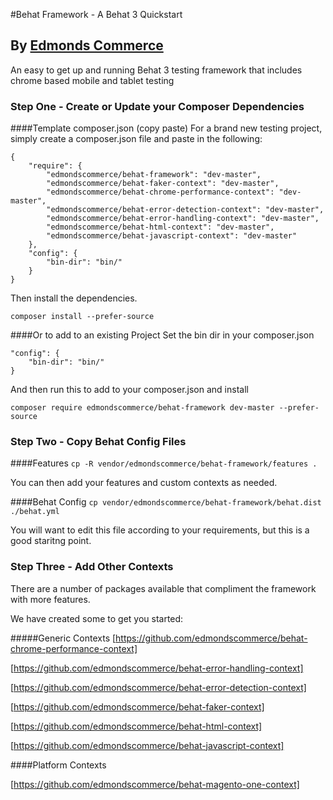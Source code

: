 #Behat Framework - A Behat 3 Quickstart
## By [Edmonds Commerce](https://www.edmondscommerce.co.uk)

An easy to get up and running Behat 3 testing framework that includes chrome based mobile and tablet testing

### Step One - Create or Update your Composer Dependencies

####Template composer.json (copy paste)
For a brand new testing project, simply create a composer.json file and paste in the following:

    {
        "require": {
            "edmondscommerce/behat-framework": "dev-master",
            "edmondscommerce/behat-faker-context": "dev-master",
            "edmondscommerce/behat-chrome-performance-context": "dev-master",
            "edmondscommerce/behat-error-detection-context": "dev-master",
            "edmondscommerce/behat-error-handling-context": "dev-master",
            "edmondscommerce/behat-html-context": "dev-master",
            "edmondscommerce/behat-javascript-context": "dev-master"
        },
        "config": {
            "bin-dir": "bin/"
        }
    }
    
Then install the dependencies.

    composer install --prefer-source

####Or to add to an existing Project
Set the bin dir in your composer.json
    
    "config": {
        "bin-dir": "bin/"
    }

And then run this to add to your composer.json and install

    composer require edmondscommerce/behat-framework dev-master --prefer-source

### Step Two - Copy Behat Config Files

####Features
`cp -R vendor/edmondscommerce/behat-framework/features .`

You can then add your features and custom contexts as needed.

####Behat Config
`cp vendor/edmondscommerce/behat-framework/behat.dist ./behat.yml`

You will want to edit this file according to your requirements, but this is a good staritng point.

### Step Three - Add Other Contexts

There are a number of packages available that compliment the framework with more features.

We have created some to get you started:

#####Generic Contexts
[https://github.com/edmondscommerce/behat-chrome-performance-context]

[https://github.com/edmondscommerce/behat-error-handling-context]

[https://github.com/edmondscommerce/behat-error-detection-context]

[https://github.com/edmondscommerce/behat-faker-context]

[https://github.com/edmondscommerce/behat-html-context]

[https://github.com/edmondscommerce/behat-javascript-context]

####Platform Contexts

[https://github.com/edmondscommerce/behat-magento-one-context]
